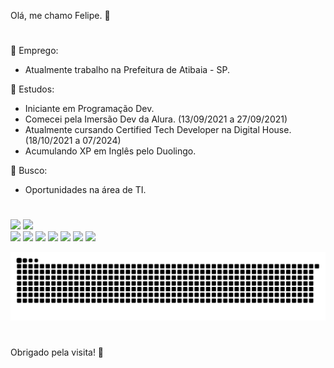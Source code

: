 Olá, me chamo Felipe. 🤝

#

🔭 Emprego:
- Atualmente trabalho na Prefeitura de Atibaia - SP.

🌱 Estudos:
- Iniciante em Programação Dev.
- Comecei pela Imersão Dev da Alura. (13/09/2021 a 27/09/2021)
- Atualmente cursando Certified Tech Developer na Digital House. (18/10/2021 a 07/2024)
- Acumulando XP em Inglês pelo Duolingo.

🤔 Busco: 
- Oportunidades na área de TI.

#

<div>
  <img height="165em" src="https://github-readme-stats.vercel.app/api?username=Incognoscivell&show_icons=true&theme=dracula&include_all_commits=true&count_private=true"/>
  <img height="165em" src="https://github-readme-stats.vercel.app/api/top-langs/?username=Incognoscivell&layout=compact&langs_count=16&theme=dracula"/>
  </div>
  
  <div>
  <a href="https://github.com/Incognoscivell" target="_blank"><img src="https://img.shields.io/badge/GitHub-100000?style=for-the-badge&logo=github&logoColor=white" target="_blank"></a>
  <a href="https://codepen.io/felipe-camargo-the-selector" target="_blank"><img src="https://img.shields.io/badge/CodePen-white?style=for-the-badge&logo=codepen&logoColor=black" target="_blank"></a>
  <a href="https://www.instagram.com/felipe93.camargo/" target="_blank"><img src="https://img.shields.io/badge/Instagram-%23E4405F.svg?style=for-the-badge&logo=Instagram&logoColor=white" target="_blank"></a>
  <a href="https://www.youtube.com/channel/UCSRQa7jQVHZkitVjNkmckyg" target="_blank"><img src="https://img.shields.io/badge/YouTube-%23FF0000.svg?style=for-the-badge&logo=YouTube&logoColor=white"></a>
  <a href="https://www.duolingo.com/profile/felipe93.camargo" target="_blank"><img src="https://img.shields.io/badge/Duolingo-%234DC730.svg?style=for-the-badge&logo=Duolingo&logoColor=white" target="_blank"></a>
  <a href="https://www.linkedin.com/in/incognoscivell/" target="_blank"><img src="https://img.shields.io/badge/linkedin-%230077B5.svg?style=for-the-badge&logo=linkedin&logoColor=white" target="_blank"></a>
   <a href="https://t.me/Incognoscivell" target="_blank"><img src="https://img.shields.io/badge/Telegram-2CA5E0?style=for-the-badge&logo=telegram&logoColor=white" target="_blank"></a>
  </div>

![Snake animation](https://github.com/Incognoscivell/Incognoscivell/blob/output/github-contribution-grid-snake.svg)

#

Obrigado pela visita! 👋
